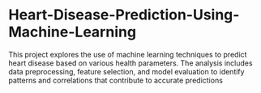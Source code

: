# Heart-Disease-Prediction-Using-Machine-Learning
This project explores the use of machine learning techniques to predict heart disease based on various health parameters. The analysis includes data preprocessing, feature selection, and model evaluation to identify patterns and correlations that contribute to accurate predictions
